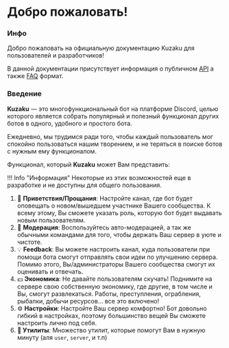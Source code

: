 # Добро пожаловать!

### Инфо

Добро пожаловать на официальную документацию Kuzaku для пользователей и разработчиков!

В данной документации присутствует информация о публичном [API](get-started/public-api.md) а также [FAQ](another/faq.md) формат.

### Введение

**Kuzaku** — это многофункциональный бот на платформе Discord, целью которого является собрать популярный и полезный функционал других ботов в одного, удобного и простого бота.

Ежедневно, мы трудимся ради того, чтобы каждый пользователь мог спокойно пользоваться нашим творением, и не теряться в поиске ботов с нужным ему функционалом.

Функционал, который **Kuzaku** может Вам представить:

!!! Info "Информация"
    Некоторые из этих возможностей еще в разработке и не доступны для общего пользования.

1. 👋 **Приветствия/Прощания**: Настройте канал, где бот будет оповещать о новом/вышедшем участнике Вашего сообщества. К всему этому, Вы сможете указать роль, которую бот будет выдавать новым пользователям.
2. 🔧 **Модерация**: Воспользуйтесь авто-модерацией, а так же обычными командами для того, чтобы держать Ваш сервер в уюте и чистоте.
3. 💡 **Feedback**: Вы можете настроить канал, куда пользователи при помощи бота смогут отправлять свои идеи по улучшению сервера. Помимо этого, Вы/администраторы Вашего сообщества смогут их оценивать и отвечать.
4. 💵 **Экономика**: Не давайте пользователям скучать! Поднимите на сервере свою собственную экономику, где другие, в том числе и Вы, смогут развлекаться. Работы, преступления, ограбления, рыбалки, добычи ресурсов... все это включено!
5. ⚙️ **Настройки**: Настройте Ваш сервер комфортно! Бот довольно гибкий в настройках, поэтому большинство вещей Вы сможете настроить лично под себя.
6. **🔗 Утилиты**: Множество утилит, которые помогут Вам в нужную минуту \(аля `user`, `server`, и т.п\)